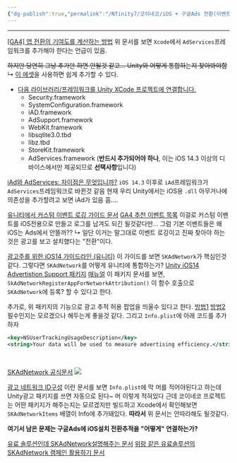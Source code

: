 ```yaml
---
{"dg-publish":true,"permalink":"/Nfinity7/코이네코/iOS + 구글Ads 전환(이벤트) 보내는법 탐색/","noteIcon":"emoji//1f34e"}
---
```


----

[[GA4] 앱 전환의 기여도를 계산하는 방법](https://support.google.com/analytics/answer/10311900?hl=en&dark=1&sjid=16085125516051831700-AP)
위 문서를 보면 `Xcode`에서 `AdServices`프레임워크를 추가해야 한다는 언급이 있음.

~~하지만 당연히
그냥 추가만 하면 안될것 같고...
Unity와 어떻게 통합하는지 찾아봐야함~~
↳ [이 에셋](https://assetstore.unity.com/packages/tools/utilities/egoxproject-ios-tvos-xcode-project-and-info-plist-editor-21661?locale=ko-KR)을 사용하면 쉽게 추가할 수 있다.
- [다음 라이브러리/프레임워크를 Unity XCode 프로젝트에 연결합니다.](https://support.singular.net/hc/ko/articles/360037635452--UPDATED-Unity-SDK-%EC%97%B0%EB%8F%99-%EA%B0%80%EC%9D%B4%EB%93%9C)
	- Security.framework
	- SystemConfiguration.framework
	- iAD.framework
	- AdSupport.framework
	- WebKit.framework
	- libsqlite3.0.tbd
	- libz.tbd
	- StoreKit.framework
	- AdServices.framework (**반드시 추가되어야 하나**, 이는 iOS 14.3 이상의 디바이스에서만 제공되므로 **선택사항**입니다)

[iAd와 AdServices: 차이점은 무엇입니까?](https://www.revenuecat.com/blog/engineering/iad-vs-adservices-whats-the-difference/)
`iOS 14.3` 이후로 `iAd`프레임워크가 `AdServices`프레임워크로 바뀐것 같음
현재 우리 Unity에서는 iOS용 `.dll` 아무거나에 의존성을 추가할려고 보면
iAd가 있음 흠....

[유니티에서 커스텀 이벤트 로깅 가이드 문서](https://firebase.google.com/docs/analytics/unity/events?hl=ko#ios+)
[GA4 추천 이벤트 목록](https://support.google.com/analytics/answer/9267735?visit_id=638297345298713762-1434892157&rd=1)
이걸로 커스텀 이벤트를 iOS전용으로 만들고 로그를 남겨도 되긴 될것같다만...
그럼 기본 이벤트들은 왜 iOS는 Ads에서 안뜰까??
↳ 일단 이거는 말그대로 이벤트 로깅이고 진짜 찾아야 하는것은 광고를 보고 설치했다는 "전환"이다.

[광고주를 위한 iOS14 가이드라인 (유니티)](https://docs.unity.com/acquire/en-us/manual/iOS-14-guidelines)
이 가이드를 보면 `SKAdNetwork`가 핵심인것 같다.
그렇다면 `SKAdNetwork`를 어떻게 유니티에 통합하는가?
[Unity iOS14 Advertistion Support 패키지](https://docs.unity3d.com/Packages/com.unity.ads.ios-support@1.2/manual/index.html)
[매뉴얼](https://docs.unity.com/ads/en-us/manual/InstallingTheiOS14SupportPackage)
이 패키지 문서를 보면,
`SkAdNetworkRegisterAppForNetworkAttribution()` 이 함수 호출으로
`SKAdNetwork`에 등록? 할 수 있다고 한다.

추가로,
위 패키지의 기능으로 광고 추적 허용 팝업을 띄울수 있다고 한다.
[방법1](https://boxwitch.tistory.com/entry/%EC%9C%A0%EB%8B%88%ED%8B%B0-iOS-IDFA-%EA%B4%91%EA%B3%A0%EC%B6%94%EC%A0%81-%ED%97%88%EC%9A%A9-%ED%8C%9D%EC%97%85)
[방법2](https://hkn10004.tistory.com/90)
필수인지는 모르겠으나 해두는게 좋을것 같다.
그리고 `Info.plist`에 아래 코드를 추가하자
```XML
<key>NSUserTrackingUsageDescription</key>
<string>Your data will be used to measure advertising efficiency.</string>
```
        


[SKAdNetwork 공식문서](https://developer.apple.com/documentation/storekit/skadnetwork)
![](https://i.imgur.com/PSqTJu2.png)

[광고 네트워크 ID구성](https://docs.unity.com/ads/en-us/manual/ConfiguringAdNetworkIDs)
이런 문서를 보면 `Info.plist`에 막 머를 적어야된다고 하는데
Unity광고 패키지를 쓰면 자동으로 된다~ 머 이렇게 적혀있다
근데 코이네코 프로젝트는 어떤 패키지가 해주는지는 모르겠지만
빌드하고 Xcode에서 확인해보면 `SKAdNetworkItems` 배열이 Info에 추가돼있다.
**따라서** 위 문서는 안따라해도 될것같다.

**여기서 남은 문제는 구글Ads에 iOS설치 전환추적을 "어떻게" 연결하는가?**


[유료 솔루션인데 SKAdNetwork설명해주는 문서](https://help.dfinery.io/hc/ko/articles/6472668522265-SkAdNetwork-SKAN-Conversion-Value-%EC%86%94%EB%A3%A8%EC%85%98-%EC%95%8C%EC%95%84%EB%B3%B4%EA%B8%B0)
[위랑 같은 유료솔루션의 SKAdNetwork 캠페인 활용하기 문서](https://help.dfinery.io/hc/ko/articles/6474611664281-SKAdNetwork-SKAN-%EC%BA%A0%ED%8E%98%EC%9D%B8-%ED%99%9C%EC%9A%A9%ED%95%98%EA%B8%B0)